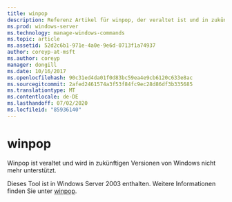 ```yaml
---
title: winpop
description: Referenz Artikel für winpop, der veraltet ist und in zukünftigen Versionen von Windows nicht mehr unterstützt wird.
ms.prod: windows-server
ms.technology: manage-windows-commands
ms.topic: article
ms.assetid: 52d2c6b1-971e-4a0e-9e6d-0713f1a74937
author: coreyp-at-msft
ms.author: coreyp
manager: dongill
ms.date: 10/16/2017
ms.openlocfilehash: 90c31ed4da01f0d83bc59ea4e9cb6120c633e8ac
ms.sourcegitcommit: 2afed2461574a3f53f84fc9ec28d86df3b335685
ms.translationtype: MT
ms.contentlocale: de-DE
ms.lasthandoff: 07/02/2020
ms.locfileid: "85936140"
---
```

# <a name="winpop"></a>winpop



Winpop ist veraltet und wird in zukünftigen Versionen von Windows nicht mehr unterstützt.

Dieses Tool ist in Windows Server 2003 enthalten. Weitere Informationen finden Sie unter [winpop](https://technet.microsoft.com/library/cc772824(v=ws.10).aspx).